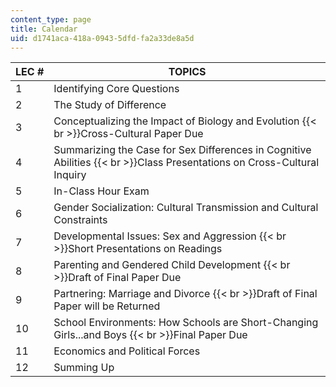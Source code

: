 ```yaml
---
content_type: page
title: Calendar
uid: d1741aca-418a-0943-5dfd-fa2a33de8a5d
---
```


| LEC # | TOPICS |
| --- | --- |
| 1 | Identifying Core Questions |
| 2 | The Study of Difference |
| 3 | Conceptualizing the Impact of Biology and Evolution  {{< br >}}Cross-Cultural Paper Due |
| 4 | Summarizing the Case for Sex Differences in Cognitive Abilities  {{< br >}}Class Presentations on Cross-Cultural Inquiry |
| 5 | In-Class Hour Exam |
| 6 | Gender Socialization: Cultural Transmission and Cultural Constraints |
| 7 | Developmental Issues: Sex and Aggression  {{< br >}}Short Presentations on Readings |
| 8 | Parenting and Gendered Child Development  {{< br >}}Draft of Final Paper Due |
| 9 | Partnering: Marriage and Divorce  {{< br >}}Draft of Final Paper will be Returned |
| 10 | School Environments: How Schools are Short-Changing Girls...and Boys  {{< br >}}Final Paper Due |
| 11 | Economics and Political Forces |
| 12 | Summing Up
